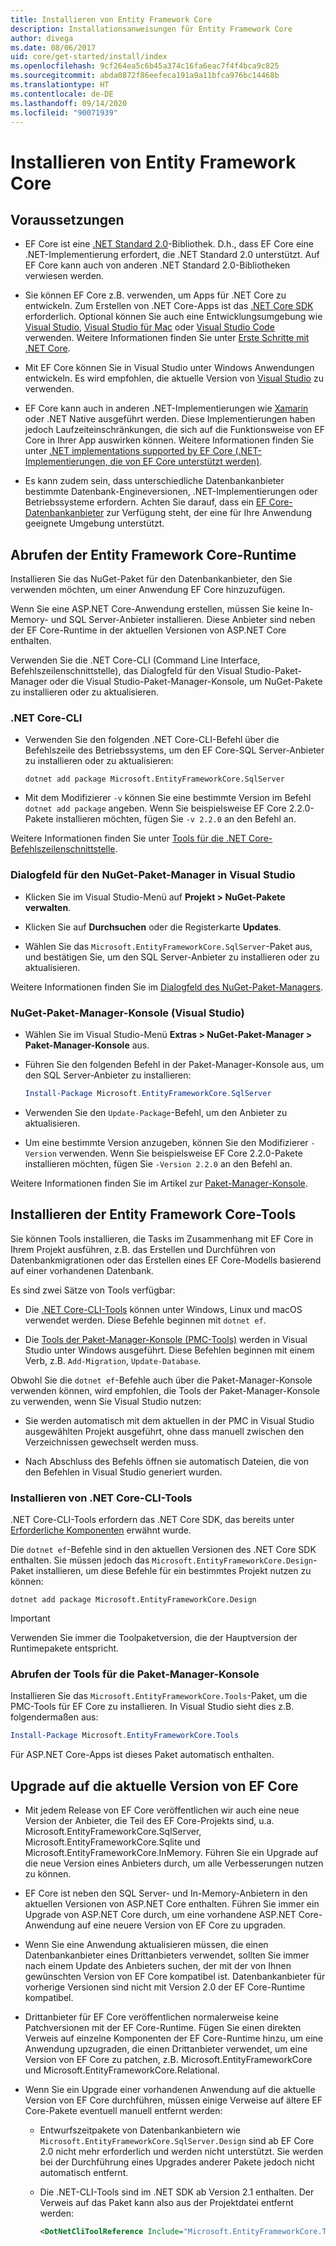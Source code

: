 ```yaml
---
title: Installieren von Entity Framework Core
description: Installationsanweisungen für Entity Framework Core
author: divega
ms.date: 08/06/2017
uid: core/get-started/install/index
ms.openlocfilehash: 9cf264ea5c6b45a374c16fa6eac7f4f4bca9c825
ms.sourcegitcommit: abda0872f86eefeca191a9a11bfca976bc14468b
ms.translationtype: HT
ms.contentlocale: de-DE
ms.lasthandoff: 09/14/2020
ms.locfileid: "90071939"
---
```

# <a name="installing-entity-framework-core"></a>Installieren von Entity Framework Core

## <a name="prerequisites"></a>Voraussetzungen

* EF Core ist eine [.NET Standard 2.0](/dotnet/standard/net-standard)-Bibliothek. D.h., dass EF Core eine .NET-Implementierung erfordert, die .NET Standard 2.0 unterstützt. Auf EF Core kann auch von anderen .NET Standard 2.0-Bibliotheken verwiesen werden.

* Sie können EF Core z.B. verwenden, um Apps für .NET Core zu entwickeln. Zum Erstellen von .NET Core-Apps ist das [.NET Core SDK](https://dotnet.microsoft.com/download) erforderlich. Optional können Sie auch eine Entwicklungsumgebung wie [Visual Studio](https://visualstudio.microsoft.com/vs), [Visual Studio für Mac](https://visualstudio.microsoft.com/vs/mac) oder [Visual Studio Code](https://code.visualstudio.com) verwenden. Weitere Informationen finden Sie unter [Erste Schritte mit .NET Core](/dotnet/core/get-started).

* Mit EF Core können Sie in Visual Studio unter Windows Anwendungen entwickeln. Es wird empfohlen, die aktuelle Version von [Visual Studio](https://visualstudio.microsoft.com/vs) zu verwenden.

* EF Core kann auch in anderen .NET-Implementierungen wie [Xamarin](https://dotnet.microsoft.com/apps/xamarin) oder .NET Native ausgeführt werden. Diese Implementierungen haben jedoch Laufzeiteinschränkungen, die sich auf die Funktionsweise von EF Core in Ihrer App auswirken können. Weitere Informationen finden Sie unter [.NET implementations supported by EF Core (.NET-Implementierungen, die von EF Core unterstützt werden)](xref:core/platforms/index).

* Es kann zudem sein, dass unterschiedliche Datenbankanbieter bestimmte Datenbank-Engineversionen, .NET-Implementierungen oder Betriebssysteme erfordern. Achten Sie darauf, dass ein [EF Core-Datenbankanbieter](xref:core/providers/index) zur Verfügung steht, der eine für Ihre Anwendung geeignete Umgebung unterstützt.

## <a name="get-the-entity-framework-core-runtime"></a>Abrufen der Entity Framework Core-Runtime

Installieren Sie das NuGet-Paket für den Datenbankanbieter, den Sie verwenden möchten, um einer Anwendung EF Core hinzuzufügen.

Wenn Sie eine ASP.NET Core-Anwendung erstellen, müssen Sie keine In-Memory- und SQL Server-Anbieter installieren. Diese Anbieter sind neben der EF Core-Runtime in der aktuellen Versionen von ASP.NET Core enthalten.  

Verwenden Sie die .NET Core-CLI (Command Line Interface, Befehlszeilenschnittstelle), das Dialogfeld für den Visual Studio-Paket-Manager oder die Visual Studio-Paket-Manager-Konsole, um NuGet-Pakete zu installieren oder zu aktualisieren.

### <a name="net-core-cli"></a>.NET Core-CLI

* Verwenden Sie den folgenden .NET Core-CLI-Befehl über die Befehlszeile des Betriebssystems, um den EF Core-SQL Server-Anbieter zu installieren oder zu aktualisieren:

  ```dotnetcli
  dotnet add package Microsoft.EntityFrameworkCore.SqlServer
  ```

* Mit dem Modifizierer `-v` können Sie eine bestimmte Version im Befehl `dotnet add package` angeben. Wenn Sie beispielsweise EF Core 2.2.0-Pakete installieren möchten, fügen Sie `-v 2.2.0` an den Befehl an.

Weitere Informationen finden Sie unter [Tools für die .NET Core-Befehlszeilenschnittstelle](/dotnet/core/tools/).

### <a name="visual-studio-nuget-package-manager-dialog"></a>Dialogfeld für den NuGet-Paket-Manager in Visual Studio

* Klicken Sie im Visual Studio-Menü auf **Projekt > NuGet-Pakete verwalten**.

* Klicken Sie auf **Durchsuchen** oder die Registerkarte **Updates**.

* Wählen Sie das `Microsoft.EntityFrameworkCore.SqlServer`-Paket aus, und bestätigen Sie, um den SQL Server-Anbieter zu installieren oder zu aktualisieren.

Weitere Informationen finden Sie im [Dialogfeld des NuGet-Paket-Managers](/nuget/tools/package-manager-ui).

### <a name="visual-studio-nuget-package-manager-console"></a>NuGet-Paket-Manager-Konsole (Visual Studio)

* Wählen Sie im Visual Studio-Menü **Extras > NuGet-Paket-Manager > Paket-Manager-Konsole** aus.

* Führen Sie den folgenden Befehl in der Paket-Manager-Konsole aus, um den SQL Server-Anbieter zu installieren:

  ``` PowerShell  
  Install-Package Microsoft.EntityFrameworkCore.SqlServer
  ```

* Verwenden Sie den `Update-Package`-Befehl, um den Anbieter zu aktualisieren.

* Um eine bestimmte Version anzugeben, können Sie den Modifizierer `-Version` verwenden. Wenn Sie beispielsweise EF Core 2.2.0-Pakete installieren möchten, fügen Sie `-Version 2.2.0` an den Befehl an.

Weitere Informationen finden Sie im Artikel zur [Paket-Manager-Konsole](/nuget/tools/package-manager-console).

## <a name="get-the-entity-framework-core-tools"></a>Installieren der Entity Framework Core-Tools

Sie können Tools installieren, die Tasks im Zusammenhang mit EF Core in Ihrem Projekt ausführen, z.B. das Erstellen und Durchführen von Datenbankmigrationen oder das Erstellen eines EF Core-Modells basierend auf einer vorhandenen Datenbank.

Es sind zwei Sätze von Tools verfügbar:

* Die [.NET Core-CLI-Tools](xref:core/miscellaneous/cli/dotnet) können unter Windows, Linux und macOS verwendet werden. Diese Befehle beginnen mit `dotnet ef`.

* Die [Tools der Paket-Manager-Konsole (PMC-Tools)](xref:core/miscellaneous/cli/powershell) werden in Visual Studio unter Windows ausgeführt. Diese Befehlen beginnen mit einem Verb, z.B. `Add-Migration`, `Update-Database`.

Obwohl Sie die `dotnet ef`-Befehle auch über die Paket-Manager-Konsole verwenden können, wird empfohlen, die Tools der Paket-Manager-Konsole zu verwenden, wenn Sie Visual Studio nutzen:

* Sie werden automatisch mit dem aktuellen in der PMC in Visual Studio ausgewählten Projekt ausgeführt, ohne dass manuell zwischen den Verzeichnissen gewechselt werden muss.  

* Nach Abschluss des Befehls öffnen sie automatisch Dateien, die von den Befehlen in Visual Studio generiert wurden.

<a name="cli"></a>

### <a name="get-the-net-core-cli-tools"></a>Installieren von .NET Core-CLI-Tools

.NET Core-CLI-Tools erfordern das .NET Core SDK, das bereits unter [Erforderliche Komponenten](#prerequisites) erwähnt wurde.

Die `dotnet ef`-Befehle sind in den aktuellen Versionen des .NET Core SDK enthalten. Sie müssen jedoch das `Microsoft.EntityFrameworkCore.Design`-Paket installieren, um diese Befehle für ein bestimmtes Projekt nutzen zu können:

```dotnetcli
dotnet add package Microsoft.EntityFrameworkCore.Design
```

> [!IMPORTANT]
> Verwenden Sie immer die Toolpaketversion, die der Hauptversion der Runtimepakete entspricht.

### <a name="get-the-package-manager-console-tools"></a>Abrufen der Tools für die Paket-Manager-Konsole

Installieren Sie das `Microsoft.EntityFrameworkCore.Tools`-Paket, um die PMC-Tools für EF Core zu installieren. In Visual Studio sieht dies z.B. folgendermaßen aus:

``` PowerShell
Install-Package Microsoft.EntityFrameworkCore.Tools
```

Für ASP.NET Core-Apps ist dieses Paket automatisch enthalten.

## <a name="upgrading-to-the-latest-ef-core"></a>Upgrade auf die aktuelle Version von EF Core

* Mit jedem Release von EF Core veröffentlichen wir auch eine neue Version der Anbieter, die Teil des EF Core-Projekts sind, u.a. Microsoft.EntityFrameworkCore.SqlServer, Microsoft.EntityFrameworkCore.Sqlite und Microsoft.EntityFrameworkCore.InMemory. Führen Sie ein Upgrade auf die neue Version eines Anbieters durch, um alle Verbesserungen nutzen zu können.

* EF Core ist neben den SQL Server- und In-Memory-Anbietern in den aktuellen Versionen von ASP.NET Core enthalten. Führen Sie immer ein Upgrade von ASP.NET Core durch, um eine vorhandene ASP.NET Core-Anwendung auf eine neuere Version von EF Core zu upgraden.

* Wenn Sie eine Anwendung aktualisieren müssen, die einen Datenbankanbieter eines Drittanbieters verwendet, sollten Sie immer nach einem Update des Anbieters suchen, der mit der von Ihnen gewünschten Version von EF Core kompatibel ist. Datenbankanbieter für vorherige Versionen sind nicht mit Version 2.0 der EF Core-Runtime kompatibel.

* Drittanbieter für EF Core veröffentlichen normalerweise keine Patchversionen mit der EF Core-Runtime. Fügen Sie einen direkten Verweis auf einzelne Komponenten der EF Core-Runtime hinzu, um eine Anwendung upzugraden, die einen Drittanbieter verwendet, um eine Version von EF Core zu patchen, z.B. Microsoft.EntityFrameworkCore und Microsoft.EntityFrameworkCore.Relational.

* Wenn Sie ein Upgrade einer vorhandenen Anwendung auf die aktuelle Version von EF Core durchführen, müssen einige Verweise auf ältere EF Core-Pakete eventuell manuell entfernt werden:

  * Entwurfszeitpakete von Datenbankanbietern wie `Microsoft.EntityFrameworkCore.SqlServer.Design` sind ab EF Core 2.0 nicht mehr erforderlich und werden nicht unterstützt. Sie werden bei der Durchführung eines Upgrades anderer Pakete jedoch nicht automatisch entfernt.

  * Die .NET-CLI-Tools sind im .NET SDK ab Version 2.1 enthalten. Der Verweis auf das Paket kann also aus der Projektdatei entfernt werden:

    ``` xml
    <DotNetCliToolReference Include="Microsoft.EntityFrameworkCore.Tools.DotNet" Version="2.0.0" />
    ```
